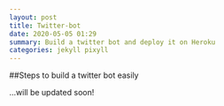 ```yaml
---
layout: post
title: Twitter-bot 
date: 2020-05-05 01:29
summary: Build a twitter bot and deploy it on Heroku
categories: jekyll pixyll
---
```

##Steps to build a twitter bot easily

...will be updated soon!
